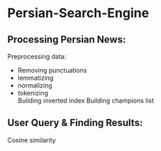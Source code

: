 # Persian-Search-Engine

## Processing Persian News:

Preprocessing data:
- Removing punctuations
- lemmatizing
- normalizing
- tokenizing    
Building inverted index
Building champions list

## User Query & Finding Results:
Cosine similarity
